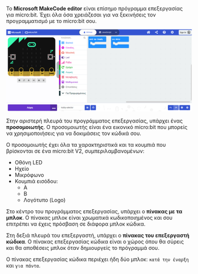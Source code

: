 Το **Microsoft MakeCode editor** είναι επίσημο πρόγραμμα επεξεργασίας για micro:bit. Έχει όλα όσα χρειάζεσαι για να ξεκινήσεις τον προγραμματισμό με το micro:bit σου.

![Το παράθυρο του επεξεργαστή MakeCode.](images/makecode-tour.png)

Στην αριστερή πλευρά του προγράμματος επεξεργασίας, υπάρχει ένας **προσομοιωτής**. Ο προσομοιωτής είναι ένα εικονικό micro:bit που μπορείς να χρησιμοποιήσεις για να δοκιμάσεις τον κώδικά σου.

Ο προσομοιωτής έχει όλα τα χαρακτηριστικά και τα κουμπιά που βρίσκονται σε ένα micro:bit V2, συμπεριλαμβανομένων:
+ Οθόνη LED
+ Ηχείο
+ Μικρόφωνο
+ Κουμπιά εισόδου:
    + A
    + B
    + Λογότυπο (Logo)

Στο κέντρο του προγράμματος επεξεργασίας, υπάρχει ο **πίνακας με τα μπλοκ**. Ο πίνακας μπλοκ είναι χρωματικά κωδικοποιημένος και σου επιτρέπει να έχεις πρόσβαση σε διάφορα μπλοκ κώδικα.

Στη δεξιά πλευρά του επεξεργαστή, υπάρχει ο **πίνακας του επεξεργαστή κώδικα**. Ο πίνακας επεξεργασίας κώδικα είναι ο χώρος όπου θα σύρεις και θα αποθέσεις μπλοκ όταν δημιουργείς το πρόγραμμά σου.

Ο πίνακας επεξεργασίας κώδικα περιέχει ήδη δύο μπλοκ: `κατά την έναρξη` και `για πάντα`.
